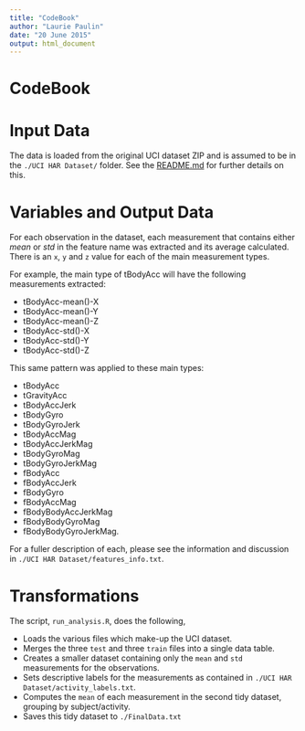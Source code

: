 ```yaml
---
title: "CodeBook"
author: "Laurie Paulin"
date: "20 June 2015"
output: html_document
---
```


# CodeBook

# Input Data

The data is loaded from the original UCI dataset ZIP and is assumed to be in the `./UCI HAR Dataset/` folder. See the [README.md](README.md) for further details on this.

# Variables and Output Data

For each observation in the dataset, each measurement that contains either _mean_ or _std_ in the feature name was extracted and its average calculated.  There is an `x`, `y` and `z` value for each of the main measurement types.

For example, the main type of tBodyAcc will have the following measurements extracted:

* tBodyAcc-mean()-X
* tBodyAcc-mean()-Y
* tBodyAcc-mean()-Z
* tBodyAcc-std()-X
* tBodyAcc-std()-Y
* tBodyAcc-std()-Z

This same pattern was applied to these main types:

* tBodyAcc
* tGravityAcc
* tBodyAccJerk
* tBodyGyro
* tBodyGyroJerk
* tBodyAccMag
* tBodyAccJerkMag
* tBodyGyroMag
* tBodyGyroJerkMag
* fBodyAcc
* fBodyAccJerk
* fBodyGyro
* fBodyAccMag
* fBodyBodyAccJerkMag
* fBodyBodyGyroMag
* fBodyBodyGyroJerkMag.

For a fuller description of each, please see the information and discussion in `./UCI HAR Dataset/features_info.txt`. 

# Transformations

The script, `run_analysis.R`, does the following,

* Loads the various files which make-up the UCI dataset.
* Merges the three `test` and three `train` files into a single data table.
* Creates a smaller dataset containing only the `mean` and `std` measurements for the observations.
* Sets descriptive labels for the measurements as contained in `./UCI HAR Dataset/activity_labels.txt`.
* Computes the `mean` of each measurement in the second tidy dataset, grouping by subject/activity.
* Saves this tidy dataset to `./FinalData.txt`
